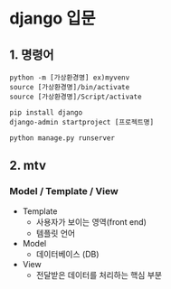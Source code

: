 # django 입문

## 1. 명령어  
``` 
python -m [가상환경명] ex)myvenv  
source [가상환경명]/bin/activate  
source [가상환경명]/Script/activate    

pip install django  
django-admin startproject [프로젝트명]  
  
python manage.py runserver
```
## 2. mtv  
### Model / Template / View
+ Template
  + 사용자가 보이는 영역(front end)
  + 템플릿 언어
+ Model
  + 데이터베이스 (DB)
+ View
  + 전달받은 데이터를 처리하는 핵심 부분
 
